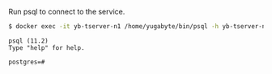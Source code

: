 ---
---
Run psql to connect to the service.

```sh
$ docker exec -it yb-tserver-n1 /home/yugabyte/bin/psql -h yb-tserver-n1 -p 5433 -U postgres  --echo-queries
```

```
psql (11.2)
Type "help" for help.

postgres=#
```
